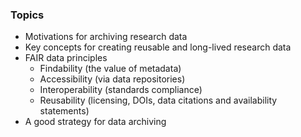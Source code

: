 <!-- .slide: style="font-size:smaller" -->
### Topics

* Motivations for archiving research data<br/>
* Key concepts for creating reusable and long-lived research data<br/>
* FAIR data principles<br/>
  * Findability (the value of metadata)<br/>
  * Accessibility (via data repositories)<br/>
  * Interoperability (standards compliance)<br/>
  * Reusability (licensing, DOIs, data citations and availability statements)<br/>
* A good strategy for data archiving